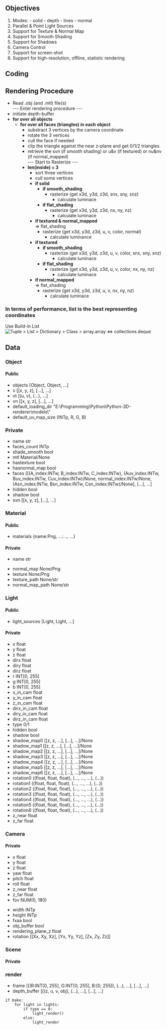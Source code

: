 <!-- 
## How to render?
### What features should my renderer possess?
- Workability
- Able to read .obj file
- Support parallel light
- Z-buffer
- Rasterization
### What other features does my renderer possess?
- Able to manipulate models to some extent
### What features can be added?
- UV Texture
- Normal Map
- Smooth Shading
- Point Light Source
- Anti-aliasing (FXAA) 
-->
## Objectives
1. Modes:
        - solid
        - depth
        - lines
        - normal
2. Parallel & Point Light Sources
3. Support for Texture & Normal Map
4. Support for Smooth Shading
5. Support for Shadows
6. Camera Control
7. Support for screen-shot
8. Support for high-resolution, offline, statistic rendering

## Coding
## Rendering Procedure
- Read .obj (and .mtl) file(s)  
--- Enter rendering procedure ---
- initiate depth-buffer
- **for over all objects**
    - **for over all faces (triangles) in each object**
        - substract 3 vertices by the camera coordinate
        - rotate the 3 vertices
        - cull the face if needed
        - clip the triangle against the near z-plane and get 0/1/2 triangles
        - retrieve the svn (if smooth shading) or u&v (if textured) or nu&nv (if normal_mapped)  
--- Start to Rasterize ---  
        - **len(inside) = 3**
            - sort three vertices  
            - cull some vertices
            - **if solid**
                - **if smooth_shading**
                    - rasterize (get x3d, y3d, z3d, snx, sny, snz)
                        - calculate luminace
                - **if flat_shading**
                    - rasterize (get x3d, y3d, z3d, nx, ny, nz)
                        - calculate luminace
            - **if textured & normal_mapped**  
                => flat_shading  
                - rasterize (get x3d, y3d, z3d, u, v, color, normal)
                    - calculate luminance
            - **if textured**
                - **if smooth_shading**
                    - rasterize (get x3d, y3d, z3d, u, v, color, snx, sny, snz)
                        - calculate luminace
                - **if flat_shading**
                    - rasterize (get x3d, y3d, z3d, u, v, color, nx, ny, nz)
                        - calculate luminace  
            - **if normal_mapped**  
                => flat_shading
                - rasterize (get x3d, y3d, z3d, u, v, nx, ny, nz)
                    - calculate luminace  

### In terms of performance, list is the best representing coordinates
Use Build-in List  
![Tuple > List > Dictionary > Class > array.array <=> collections.deque](Data_type_test_outcome.png)


## Data
### Object
#### Public
- objects               [Object, Object, ...]
- v                     [[x, y, z], [...], ...]
- vt                    [(u, v), (...), ...]
- vn                    [[x, y, z], [...], ...]
- default_loading_dir   "E:\\Programming\\Python\\Python-3D-renderer\\models\\"
- default_uv_map_size   (INTp, R, G, B)
### Private
- name                  str
- faces_count           INTp
- shade_smooth          bool
- mtl                   Material/None
- hastexture            bool
- hasnormal_map         bool
- faces                 [[(A_index:INTw, B_index:INTw, C_index:INTw), 
                          (Auv_index:INTw, Buv_index:INTw, Cuv_index:INTw)/None, 
                          normal_index:INTw/None,
                          (Asn_index:INTw, Bsn_index:INTw, Csn_index:INTw)/None],
                         [...],
                         ...]
- hidden                bool
- shadow                bool
- svn                   [[x, y, z], [...], ...]


### Material
#### Public
- materials             {name:Png, ...:..., ...}
#### Private
- name                  str
<!-- - texture               None/Png -->
- normal_map            None/Png
- texture               None/Png
- texture_path          None/str
- normal_map_path       None/str

### Light
#### Public
- light_sources         [Light, Light, ...]
#### Private
<!-- - strength              (NUM, NUM, NUM)
- position              (x, y, z)  
- direction             None/(x, y, z)
- cam_space_position    (x, y, z) -->
- x                     float
- y                     float
- z                     float
- dirx                  float
- diry                  float
- dirz                  float
- r                     INT[0, 255]
- g                     INT[0, 255]
- b                     INT[0, 255]
- x_in_cam              float
- y_in_cam              float
- z_in_cam              float
- dirx_in_cam           float
- diry_in_cam           float
- dirz_in_cam           float
- type                  0/1
- hidden                bool
- shadow                bool
- shadow_map0           [[z, z, ...], [...], ...]/None
- shadow_map1           [[z, z, ...], [...], ...]/None
- shadow_map2           [[z, z, ...], [...], ...]/None
- shadow_map3           [[z, z, ...], [...], ...]/None
- shadow_map4           [[z, z, ...], [...], ...]/None
- shadow_map5           [[z, z, ...], [...], ...]/None
- shadow_map6           [[z, z, ...], [...], ...]/None
- rotation0             ((float, float, float), (..., ..., ...), (...))
- rotation1             ((float, float, float), (..., ..., ...), (...))
- rotation2             ((float, float, float), (..., ..., ...), (...))
- rotation3             ((float, float, float), (..., ..., ...), (...))
- rotation4             ((float, float, float), (..., ..., ...), (...))
- rotation5             ((float, float, float), (..., ..., ...), (...))
- rotation6             ((float, float, float), (..., ..., ...), (...))
- z_near                float
- z_far                 float


### Camera
#### Private
- x                     float
- y                     float
- z                     float
- yaw                   float
- pitch                 float
- roll                  float
- z_near                float
- z_far                 float
- fov                   NUM(0, 180)
<!-- - fov_scalar            NUM(0, +inf) -->
- width                 INTp
- height                INTp
- fxaa                  bool
- obj_buffer            bool
- rendering_plane_z     float
- rotation              [[Xx, Xy, Xz],
                         [Yx, Yy, Yz],
                         [Zx, Zy, Zz]]



### Scene
#### Private




### render
- frame                 [[(R:INT[0, 255], G:INT[0, 255], B:[0, 255]), (...), ...],
                         [...],
                         ...]
- depth_buffer          [[(z, u, v, obj), (...), ...],
                         [...],
                         ...]




```
if bake:
    for light in lights:
        if type == 0:
            light_render()
        else:
            light_render


```